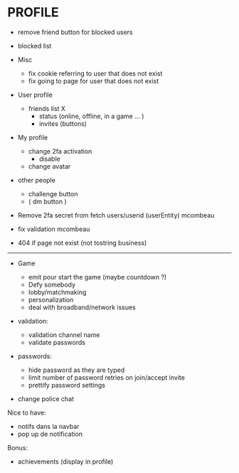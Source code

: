 # PROFILE 

- remove friend button for blocked users
- blocked list

- Misc
	- fix cookie referring to user that does not exist
	- fix going to page for user that does not exist

- User profile
	- friends list X
		- status (online, offline, in a game ... )
		- invites (buttons)

- My profile
	- change 2fa activation
		- disable
	- change avatar

- other people
	- challenge button
	- ( dm button )

- Remove 2fa secret from fetch users/userid (userEntity) mcombeau
- fix validation mcombeau
- 404 if page not exist (not tostring business)

-------------------------------------------------------------------------------------

- Game
	- emit pour start the game (maybe countdown ?)
	- Defy somebody
	- lobby/matchmaking
	- personalization
	- deal with broadband/network issues

- validation:

  - validation channel name
  - validate passwords

- passwords:
  - hide password as they are typed
  - limit number of password retries on join/accept invite
  - prettify password settings

- change police chat

Nice to have:

- notifs dans la navbar
- pop up de notification

Bonus: 

- achievements (display in profile)
